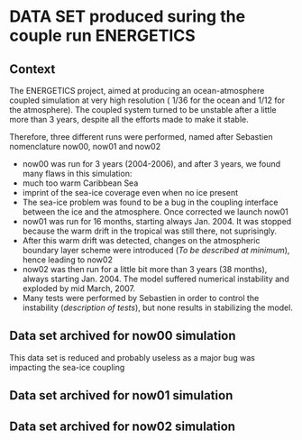# DATA SET produced suring the couple run ENERGETICS

## Context
The ENERGETICS project, aimed at producing an ocean-atmosphere  coupled simulation at very high resolution ( 1/36 for the ocean and 1/12 for the atmosphere).
The coupled system turned to be unstable after a little more than 3 years, despite all the efforts made to make it stable.

Therefore, three different runs were performed, named after Sebastien nomenclature now00, now01 and now02
  * now00 was run for 3 years (2004-2006), and after 3 years, we found many flaws in this simulation:
   * much too warm Caribbean Sea
   * imprint of the sea-ice coverage even when no ice present 
   * The sea-ice problem was found to be a bug in the coupling interface between the ice and the atmosphere. Once corrected we launch now01
  * now01 was run for 16 months, starting always Jan. 2004. It was stopped because the warm drift in the tropical was still there, not suprisingly.
   * After this warm drift was detected, changes on the atmospheric boundary layer scheme were introduced (_To be described at minimum_), hence leading to now02 
  * now02 was then run  for a little bit more than 3 years (38 months), always starting Jan. 2004. The model suffered numerical instability and exploded by mid March, 2007.
   * Many tests were performed by Sebastien in order to control the instability (_description of tests_), but none results in stabilizing the model.

## Data set archived for now00 simulation
This data set is reduced and probably useless as a major bug was impacting the sea-ice coupling

## Data set archived for now01 simulation

## Data set archived for now02 simulation
  
